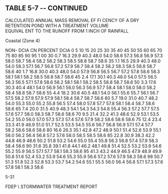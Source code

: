 ## TABLE  5-7 -- CONTINUED 
 
CALCULATED  ANNUAL  MASS  REMOVAL  EF FI
CENCY  OF  A  DRY  RETENTION  POND 
WITH  A  TREATMENT  VOLUME  
EQUIVAL ENT  TO  THE 
 RUNOFF  FROM  1  INCH  OF  RAINFALL 
 

 
Coastal (Zone 4)
 
 
NON-
DCIA 
CN 
PERCENT DCIA 
0 
5 
10 
15 
20 
25 
30 
35 
40 
45 
50 
55 
60 
65 
70 
75 
80 
85 
90 
95 
1 00 
30 
0.7 
16.3 
29.9 
40.3 
48.0 
54.0 
58.6 
57.3 
56.8 
56.9 
57.3 
58.0 
58.7 
58.4 
58.2 
58.2 
58.3 
58.5 
58.8 
58.7 
58.6 
35 
1.1 
16.5 
29.9 
40.3 
48.0 
54.0 
58.3 
57.1 
56.7 
56.8 
57.2 
57.9 
58.7 
58.4 
58.2 
58.2 
58.3 
58.5 
58.8 
58.7 
58.6 
40 
1.7 
16.8 
30.0 
40.3 
48.0 
54.0 
57.9 
56.8 
56.5 
56.7 
57.2 
57.8 
58.6 
58.3 
58.1 
58.1 
58.2 
58.5 
58.8 
58.7 
58.6 
45 
2.4 
17.1 
30.1 
40.3 
48.0 
54.0 
57.5 
56.5 
56.3 
56.5 
57.1 
57.8 
58.6 
58.2 
58.1 
58.1 
58.2 
58.5 
58.8 
58.7 
58.6 
50 
3.3 
17.6 
30.3 
40.4 
48.1 
54.0 
56.9 
56.1 
56.0 
56.3 
56.9 
57.7 
58.4 
58.1 
58.0 
58.0 
58.2 
58.4 
58.8 
58.7 
58.6 
55 
4.4 
18.2 
30.6 
40.5 
48.1 
54.0 
56.1 
55.6 
55.7 
56.1 
56.7 
57.5 
58.2 
57.9 
57.9 
57.9 
58.1 
58.4 
58.7 
58.7 
58.6 
60 
5.7 
19.0 
31.0 
40.7 
48.2 
54.0 
55.3 
55.0 
55.2 
55.8 
56.5 
57.4 
58.0 
57.8 
57.7 
57.8 
58.1 
58.4 
58.7 
58.6 
58.6 
65 
7.4 
20.0 
31.5 
40.9 
48.3 
54.1 
54.3 
54.3 
54.8 
55.4 
56.3 
57.2 
57.7 
57.5 
57.6 
57.7 
58.0 
58.3 
58.7 
58.6 
58.6 
70 
9.5 
21.4 
32.2 
41.3 
48.6 
52.9 
53.1 
53.5 
54.2 
55.0 
56.0 
57.0 
57.3 
57.3 
57.4 
57.6 
57.9 
58.2 
58.6 
58.6 
58.6 
75 
12.4 
23.4 
33.3 
41.9 
48.9 
51.0 
51.7 
52.5 
53.5 
54.5 
55.6 
56.7 
56.8 
56.9 
57.1 
57.4 
57.7 
58.2 
58.6 
58.6 
58.6 
80 
16.6 
26.3 
35.1 
42.8 
47.2 
48.9 
50.1 
51.4 
52.6 
53.9 
55.1 
56.0 
56.2 
56.4 
56.8 
57.2 
57.6 
58.0 
58.5 
58.5 
58.6 
85 
22.8 
30.9 
38.3 
42.2 
44.8 
46.9 
48.6 
50.2 
51.8 
53.2 
54.6 
55.0 
55.4 
55.8 
56.3 
56.8 
57.4 
57.9 
58.3 
58.4 
58.6 
90 
31.6 
35.8 
39.1 
41.8 
44.1 
46.2 
48.1 
49.8 
51.4 
52.5 
53.2 
53.9 
54.6 
55.2 
55.9 
56.5 
57.1 
57.7 
58.1 
58.3 
58.6 
95 
41.3 
43.2 
44.9 
46.5 
47.9 
48.9 
49.9 
50.8 
51.6 
52.4 
53.2 
53.9 
54.6 
55.3 
55.9 
56.6 
57.2 
57.6 
57.9 
58.3 
58.6 
98 
50.7 
51.3 
51.8 
52.3 
52.8 
53.3 
53.7 
54.2 
54.6 
55.1 
55.5 
56.0 
56.4 
56.8 
57.1 
57.3 
57.6 
57.8 
58.1 
58.3 
58.6 
 
5-31

FDEP \ STORMWATER  TREATMENT  REPORT
